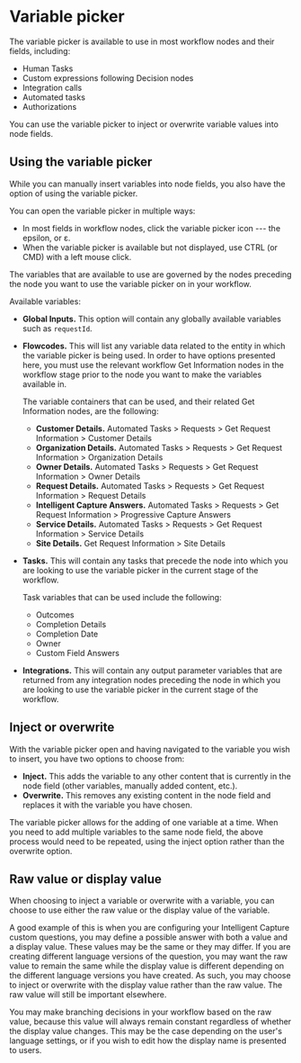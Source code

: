 # Variable picker
The variable picker is available to use in most workflow nodes and their fields, including:
* Human Tasks
* Custom expressions following Decision nodes
* Integration calls
* Automated tasks
* Authorizations

You can use the variable picker to inject or overwrite variable values into node fields.

## Using the variable picker
While you can manually insert variables into node fields, you also have the option of using the variable picker.

You can open the variable picker in multiple ways:
* In most fields in workflow nodes, click the variable picker icon --- the epsilon, or ε.
* When the variable picker is available but not displayed, use CTRL (or CMD) with a left mouse click.

The variables that are available to use are governed by the nodes preceding the node you want to use the variable picker on in your workflow.

Available variables:
* **Global Inputs.** This option will contain any globally available variables such as `requestId`.
* **Flowcodes.** This will list any variable data related to the entity in which the variable picker is being used. In order to have options presented here, you must use the relevant workflow Get Information nodes in the workflow stage prior to the node you want to make the variables available in.

    The variable containers that can be used, and their related Get Information nodes, are the following:
    * **Customer Details.** Automated Tasks > Requests > Get Request Information > Customer Details
    * **Organization Details.** Automated Tasks > Requests > Get Request Information > Organization Details
    * **Owner Details.** Automated Tasks > Requests > Get Request Information > Owner Details
    * **Request Details.** Automated Tasks > Requests > Get Request Information > Request Details
    * **Intelligent Capture Answers.** Automated Tasks > Requests > Get Request Information > Progressive Capture Answers
    * **Service Details.** Automated Tasks > Requests > Get Request Information > Service Details
    * **Site Details.** Get Request Information > Site Details
* **Tasks.** This will contain any tasks that precede the node into which you are looking to use the variable picker in the current stage of the workflow.

    Task variables that can be used include the following:
    * Outcomes
    * Completion Details
    * Completion Date
    * Owner
    * Custom Field Answers
* **Integrations.** This will contain any output parameter variables that are returned from any integration nodes preceding the node in which you are looking to use the variable picker in the current stage of the workflow.

## Inject or overwrite
With the variable picker open and having navigated to the variable you wish to insert, you have two options to choose from:

* **Inject.** This adds the variable to any other content that is currently in the node field (other variables, manually added content, etc.).
* **Overwrite.** This removes any existing content in the node field and replaces it with the variable you have chosen.  

The variable picker allows for the adding of one variable at a time. When you need to add multiple variables to the same node field, the above process would need to be repeated, using the inject option rather than the overwrite option.

## Raw value or display value
When choosing to inject a variable or overwrite with a variable, you can choose to use either the raw value or the display value of the variable.

A good example of this is when you are configuring your Intelligent Capture custom questions, you may define a possible answer with both a value and a display value. These values may be the same or they may differ. If you are creating different language versions of the question, you may want the raw value to remain the same while the display value is different depending on the different language versions you have created. As such, you may choose to inject or overwrite with the display value rather than the raw value. The raw value will still be important elsewhere.

You may make branching decisions in your workflow based on the raw value, because this value will always remain constant regardless of whether the display value changes. This may be the case depending on the user's language settings, or if you wish to edit how the display name is presented to users.